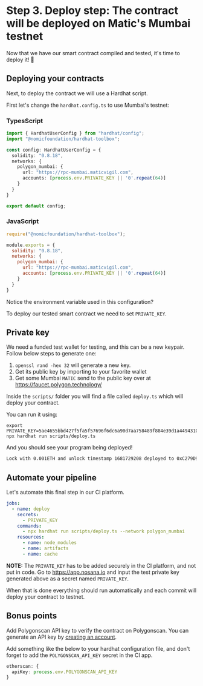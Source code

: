 # Step 3. Deploy step: The contract will be deployed on Matic's Mumbai testnet

Now that we have our smart contract compiled and tested, it's time to deploy it! 🚀

## Deploying your contracts

Next, to deploy the contract we will use a Hardhat script.

First let's change the `hardhat.config.ts` to use Mumbai's testnet:

### TypesScript

```typescript
import { HardhatUserConfig } from "hardhat/config";
import "@nomicfoundation/hardhat-toolbox";

const config: HardhatUserConfig = {
  solidity: "0.8.18",
  networks: {
    polygon_mumbai: {
      url: "https://rpc-mumbai.maticvigil.com",
      accounts: [process.env.PRIVATE_KEY || '0'.repeat(64)]
    }
  }
}

export default config;
```

### JavaScript

```javascript
require("@nomicfoundation/hardhat-toolbox");

module.exports = {
  solidity: "0.8.18",
  networks: {
    polygon_mumbai: {
      url: "https://rpc-mumbai.maticvigil.com",
      accounts: [process.env.PRIVATE_KEY || '0'.repeat(64)]
    }
  }
}
```

Notice the environment variable used in this configuration?

To deploy our tested smart contract we need to set `PRIVATE_KEY`.

## Private key

We need a funded test wallet for testing, and this can be a new keypair.
Follow below steps to generate one:

1. `openssl rand -hex 32` will generate a new key.
2. Get its public key by importing to your favorite wallet
3. Get some Mumbai `MATIC` send to the public key over at <https://faucet.polygon.technology/>

Inside the `scripts/` folder you will find a file called `deploy.ts` which will deploy your contract.

You can run it using:

```shell
export PRIVATE_KEY=5ae4655bbd427f5fa5f57696f6dc6a90d7aa758489f884e39d1a44943104bac1
npx hardhat run scripts/deploy.ts
```

And you should see your program being deployed!

```bash
Lock with 0.001ETH and unlock timestamp 1681729208 deployed to 0xC279D9967FA0D3F9794a7CAa10B97a8Df35BA973
```

## Automate your pipeline

Let's automate this final step in our CI platform.

```yaml
jobs:
  - name: deploy
    secrets:
      - PRIVATE_KEY
    commands:
      - npx hardhat run scripts/deploy.ts --network polygon_mumbai
    resources:
      - name: node_modules
      - name: artifacts
      - name: cache
```

**NOTE:**  The `PRIVATE_KEY` has to be added securely in the CI platform, and not put in code.
Go to <https://app.nosana.io> and input the test private key generated above as a secret named `PRIVATE_KEY`.

When that is done everything should run automatically and each commit will deploy your contract to testnet.

## Bonus points

Add Polygonscan API key to verify the contract on Polygonscan.
You can generate an API key by [creating an account](https://polygonscan.com/register).

Add something like the below to your hardhat configuration file,
and don't forget to add the `POLYGONSCAN_API_KEY` secret in the CI app.

```typescript
etherscan: {
  apiKey: process.env.POLYGONSCAN_API_KEY
}
```
